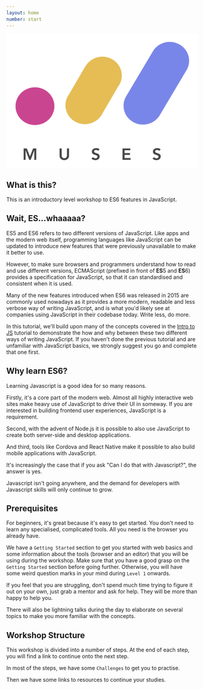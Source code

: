 ```yaml
---
layout: home
number: start
---
```


<img src="assets/muses_logo.png">

## What is this?

This is an introductory level workshop to ES6 features in JavaScript.

## Wait, ES...whaaaaa?
ES5 and ES6 refers to two different versions of JavaScript. Like apps and the modern web itself, programming languages like JavaScript can be updated to introduce new features that were previously unavailable to make it better to use. 

However, to make sure browsers and programmers understand how to read and use different versions, ECMAScript (prefixed in front of **ES**5 and **ES**6) provides a specification for JavaScript, so that it can standardised and consistent when it is used.

Many of the new features introduced when ES6 was released in 2015 are commonly used nowadays as it provides a more modern, readable and less verbose way of writing JavaScript, and is what you'd likely see at companies using JavaScript in their codebase today. Write less, do more.

In this tutorial, we'll build upon many of the concepts covered in the [Intro to JS](https://github.com/muses-code-js/intro-to-js-melbourne) tutorial to demonstrate the how and why between these two different ways of writing JavaScript. If you haven't done the previous tutorial and are unfamiliar with JavaScript basics, we strongly suggest you go and complete that one first.

## Why learn ES6?

Learning Javascript is a good idea for so many reasons.

Firstly, it's a core part of the modern web.  Almost all highly interactive web sites make heavy use of JavaScript to drive their UI in someway.  If you are interested in building frontend user experiences, JavaScript is a requirement.

Second, with the advent of Node.js it is possible to also use JavaScript to create both server-side and desktop applications.

And third, tools like Cordova and React Native make it possible to also build mobile applications with JavaScript.

It's increasingly the case that if you ask "Can I do that with Javascript?", the answer is yes.

Javascript isn't going anywhere, and the demand for developers with Javascript skills will only continue to grow. 


## Prerequisites

For beginners, it's great because it's easy to get started.  You don't need to learn any specialised, complicated tools.  All you need is the browser you already have.

We have a `Getting Started` section to get you started with web basics and some information about the tools (browser and an editor) that you will be using during the workshop. Make sure that you have a good grasp on the `Getting Started` section before going further. Otherwise, you will have some weird question marks in your mind during `Level 1` onwards.

If you feel that you are struggling, don't spend much time trying to figure it out on your own, just grab a mentor and ask for help. They will be more than happy to help you.

There will also be lightning talks during the day to elaborate on several topics to make you more familiar with the concepts. 


## Workshop Structure

This workshop is divided into a number of steps. At the end of each step, you will 
find a link to continue onto the next step.  

In most of the steps, we have some `Challenges` to get you to practise.

Then we have some links to resources to continue your studies.


